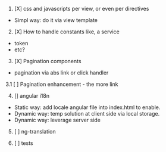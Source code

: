 1. [X] css and javascripts per view, or even per directives
  - Simpl way: do it via view template

2. [X] How to handle constants like, a service
  - token
  - etc?

3. [X] Pagination components
  - pagination via abs link or click handler

3.1 [ ] Pagination enhancement - the more link


4. [] angular i18n
  - Static way: add locale angular file into index.html to enable.
  - Dynamic way: temp solution at client side via local storage.
  - Dynamic way: leverage server side

5. [ ] ng-translation

6. [ ] tests

